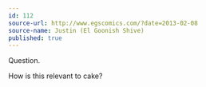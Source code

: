 ```yaml
---
id: 112
source-url: http://www.egscomics.com/?date=2013-02-08
source-name: Justin (El Goonish Shive)
published: true
---
```

 Question.

 How is this relevant to cake?

